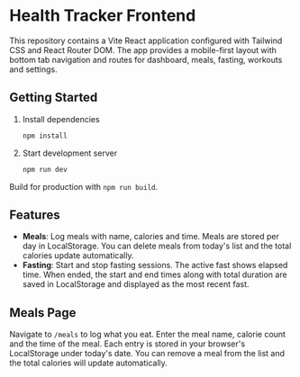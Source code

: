 # Health Tracker Frontend

This repository contains a Vite React application configured with Tailwind CSS and React Router DOM. The app provides a mobile-first layout with bottom tab navigation and routes for dashboard, meals, fasting, workouts and settings.

## Getting Started

1. Install dependencies
   ```bash
   npm install
   ```
2. Start development server
   ```bash
   npm run dev
   ```

Build for production with `npm run build`.

## Features

- **Meals**: Log meals with name, calories and time. Meals are stored per day in LocalStorage. You can delete meals from today's list and the total calories update automatically.
- **Fasting**: Start and stop fasting sessions. The active fast shows elapsed time. When ended, the start and end times along with total duration are saved in LocalStorage and displayed as the most recent fast.


## Meals Page

Navigate to `/meals` to log what you eat. Enter the meal name, calorie count and
the time of the meal. Each entry is stored in your browser's LocalStorage under
today's date. You can remove a meal from the list and the total calories will
update automatically.
